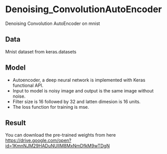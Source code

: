 # Denoising_ConvolutionAutoEncoder
Denoising Convolution AutoEncoder on mnist


## Data 
Mnist dataset from keras.datasets

## Model
- Autoencoder, a deep neural network is implemented with Keras functional API.
- Input to model is noisy image and output is the same image without noise.
- Filter size is 16 followed by 32 and latten dimesion is 16 units.
- The loss function for training is mse.

## Result
You can download the pre-trained weights from here 
https://drive.google.com/open?id=1KmnNJM29HADuNUIIM8MxNmDfkM9wTDgN


